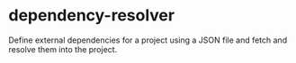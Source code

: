 # dependency-resolver
Define external dependencies for a project using a JSON file and fetch and resolve them into the project.

